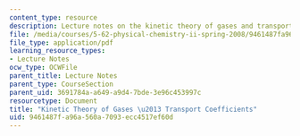 ```yaml
---
content_type: resource
description: Lecture notes on the kinetic theory of gases and transport coefficients.
file: /media/courses/5-62-physical-chemistry-ii-spring-2008/9461487fa96a560a7093ecc4517ef60d_32_562ln08.pdf
file_type: application/pdf
learning_resource_types:
- Lecture Notes
ocw_type: OCWFile
parent_title: Lecture Notes
parent_type: CourseSection
parent_uid: 3691784a-a649-a9d4-7bde-3e96c453997c
resourcetype: Document
title: "Kinetic Theory of Gases \u2013 Transport Coefficients"
uid: 9461487f-a96a-560a-7093-ecc4517ef60d
---
```

